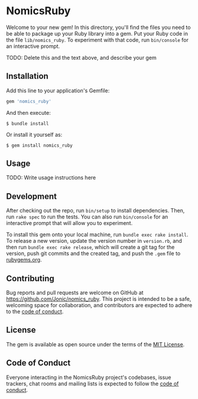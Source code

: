 # NomicsRuby

Welcome to your new gem! In this directory, you'll find the files you need to be able to package up your Ruby library into a gem. Put your Ruby code in the file `lib/nomics_ruby`. To experiment with that code, run `bin/console` for an interactive prompt.

TODO: Delete this and the text above, and describe your gem

## Installation

Add this line to your application's Gemfile:

```ruby
gem 'nomics_ruby'
```

And then execute:

    $ bundle install

Or install it yourself as:

    $ gem install nomics_ruby

## Usage

TODO: Write usage instructions here

## Development

After checking out the repo, run `bin/setup` to install dependencies. Then, run `rake spec` to run the tests. You can also run `bin/console` for an interactive prompt that will allow you to experiment.

To install this gem onto your local machine, run `bundle exec rake install`. To release a new version, update the version number in `version.rb`, and then run `bundle exec rake release`, which will create a git tag for the version, push git commits and the created tag, and push the `.gem` file to [rubygems.org](https://rubygems.org).

## Contributing

Bug reports and pull requests are welcome on GitHub at https://github.com/Jonic/nomics_ruby. This project is intended to be a safe, welcoming space for collaboration, and contributors are expected to adhere to the [code of conduct](https://github.com/Jonic/nomics_ruby/blob/master/CODE_OF_CONDUCT.md).

## License

The gem is available as open source under the terms of the [MIT License](https://opensource.org/licenses/MIT).

## Code of Conduct

Everyone interacting in the NomicsRuby project's codebases, issue trackers, chat rooms and mailing lists is expected to follow the [code of conduct](https://github.com/Jonic/nomics_ruby/blob/master/CODE_OF_CONDUCT.md).
